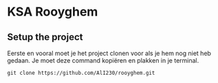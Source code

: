 # KSA Rooyghem

## Setup the project
Eerste en vooral moet je het project clonen voor als je hem nog niet heb gedaan. Je moet deze command kopiëren en plakken in je terminal.

```
git clone https://github.com/AlI230/rooyghem.git
```